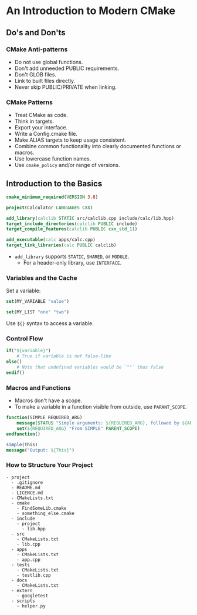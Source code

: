 # An Introduction to Modern CMake

## Do's and Don'ts

### CMake Anti-patterns

- Do not use global functions.
- Don't add unneeded PUBLIC requirements.
- Don't GLOB files.
- Link to built files directly.
- Never skip PUBLIC/PRIVATE when linking.

### CMake Patterns

- Treat CMake as code.
- Think in targets.
- Export your interface.
- Write a Config.cmake file.
- Make ALIAS targets to keep usage consistent.
- Combine common functionality into clearly documented functions or macros.
- Use lowercase function names.
- Use `cmake_policy` and/or range of versions.

## Introduction to the Basics

```cmake
cmake_minimum_required(VERSION 3.8)

project(Calculator LANGUAGES CXX)

add_library(calclib STATIC src/calclib.cpp include/calc/lib.hpp)
target_include_directories(calclib PUBLIC include)
target_compile_features(calclib PUBLIC cxx_std_11)

add_executable(calc apps/calc.cpp)
target_link_libraries(calc PUBLIC calclib)
```

- `add_library` supports `STATIC`, `SHARED`, or `MODULE`.
  - For a header-only library, use `INTERFACE`.

### Variables and the Cache

Set a variable:

```cmake
set(MY_VARIABLE "value")
```

```cmake
set(MY_LIST "one" "two")
```

Use `${}` syntax to access a variable.

### Control Flow

```cmake
if("${variable}")
    # True if variable is not false-like
else()
    # Note that undefined variables would be `""` thus false
endif()
```

### Macros and Functions

- Macros don't have a scope.
- To make a variable in a function visible from outside, use `PARANT_SCOPE`.

```cmake
function(SIMPLE REQUIRED_ARG)
    message(STATUS "Simple arguments: ${REQUIRED_ARG}, followed by ${ARGV}")
    set(${REQUIRED_ARG} "From SIMPLE" PARENT_SCOPE)
endfunction()

simple(This)
message("Output: ${This}")
```

### How to Structure Your Project

```
- project
  - .gitignore
  - README.md
  - LICENCE.md
  - CMakeLists.txt
  - cmake
    - FindSomeLib.cmake
    - something_else.cmake
  - include
    - project
      - lib.hpp
  - src
    - CMakeLists.txt
    - lib.cpp
  - apps
    - CMakeLists.txt
    - app.cpp
  - tests
    - CMakeLists.txt
    - testlib.cpp
  - docs
    - CMakeLists.txt
  - extern
    - googletest
  - scripts
    - helper.py
```
